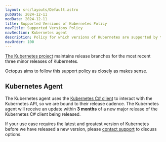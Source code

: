 ```yaml
---
layout: src/layouts/Default.astro
pubDate: 2024-12-11
modDate: 2024-12-11
title: Supported Versions of Kubernetes Policy
navTitle: Supported Versions Policy
navSection: Kubernetes agent
description: Policy for which versions of Kubernetes are supported by the Kubernetes agent
navOrder: 100
---
```


[The Kubernetes project](https://kubernetes.io/releases/version-skew-policy/#supported-versions) maintains release branches for the most recent three minor releases of Kubernetes.

Octopus aims to follow this support policy as closely as makes sense.

## Kubernetes Agent

The Kubernetes agent uses the [Kubernetes C# client](https://github.com/kubernetes-client/csharp) to interact with the Kubernetes API, so we are bound to their release cadence. The Kubernetes agent will receive an update within **3 months** of a new major release of the Kubernetes C# client being released.

If your use case requires the latest and greatest version of Kubernetes before we have released a new version, please [contact support](https://octopus.com/company/contact) to discuss options.